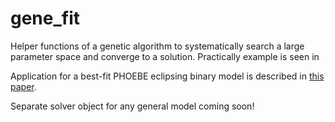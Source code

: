 # gene_fit

Helper functions of a genetic algorithm to systematically search a large parameter space and converge to a solution. Practically example is seen in 

Application for a best-fit PHOEBE eclipsing binary model is described in [this paper](https://ui.adsabs.harvard.edu/abs/2020AJ....160..187C/abstract).

Separate solver object for any general model coming soon!
